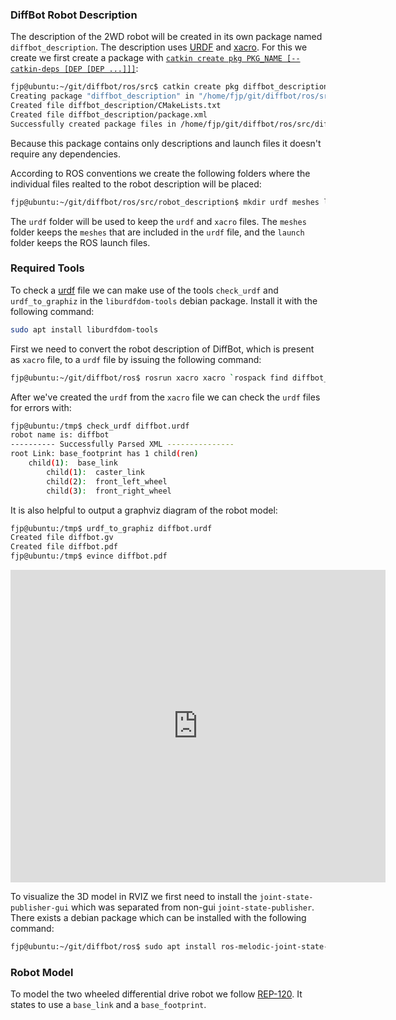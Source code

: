 ### DiffBot Robot Description

The description of the 2WD robot will be created in its own package named `diffbot_description`. 
The description uses [URDF](https://wiki.ros.org/urdf) and [xacro](https://wiki.ros.org/xacro). 
For this we create we first create a package with [`catkin create pkg PKG_NAME [--catkin-deps [DEP [DEP ...]]]`](https://catkin-tools.readthedocs.io/en/latest/verbs/catkin_create.html#catkin-create-pkg):

```bash
fjp@ubuntu:~/git/diffbot/ros/src$ catkin create pkg diffbot_description
Creating package "diffbot_description" in "/home/fjp/git/diffbot/ros/src"...
Created file diffbot_description/CMakeLists.txt
Created file diffbot_description/package.xml
Successfully created package files in /home/fjp/git/diffbot/ros/src/diffbot_description.
```

Because this package contains only descriptions and launch files it doesn't require any dependencies. 

According to ROS conventions we create the following folders where the individual files realted to the robot description will be placed:

```bash
fjp@ubuntu:~/git/diffbot/ros/src/robot_description$ mkdir urdf meshes launch
``` 

The `urdf` folder will be used to keep the `urdf` and `xacro` files. 
The `meshes` folder keeps the `meshes` that are included in the `urdf` file, and the `launch` folder keeps the ROS launch files.


### Required Tools

To check a [urdf](https://wiki.ros.org/urdf) file we can make use of the tools `check_urdf` and `urdf_to_graphiz` in the `liburdfdom-tools` debian package. 
Install it with the following command:

```bash
sudo apt install liburdfdom-tools
```

First we need to convert the robot description of DiffBot, which is present as `xacro` file, to a `urdf` file by issuing the following command: 

```bash
fjp@ubuntu:~/git/diffbot/ros$ rosrun xacro xacro `rospack find diffbot_description`/urdf/diffbot.urdf.xacro -o /tmp/diffbot.urdf
```

After we've created the `urdf` from the `xacro` file we can check the `urdf` files for errors with:

```bash
fjp@ubuntu:/tmp$ check_urdf diffbot.urdf 
robot name is: diffbot
---------- Successfully Parsed XML ---------------
root Link: base_footprint has 1 child(ren)
    child(1):  base_link
        child(1):  caster_link
        child(2):  front_left_wheel
        child(3):  front_right_wheel
```

It is also helpful to output a graphviz diagram of the robot model:

```bash
fjp@ubuntu:/tmp$ urdf_to_graphiz diffbot.urdf 
Created file diffbot.gv
Created file diffbot.pdf
fjp@ubuntu:/tmp$ evince diffbot.pdf
```

<iframe src="http://docs.google.com/gview?url=https://github.com/fjp/diffbot/raw/master/docs/resources/diffbot.pdf&embedded=true" 
style="width:600px; height:500px;" frameborder="0"></iframe>


To visualize the 3D model in RVIZ we first need to install the `joint-state-publisher-gui` which was separated from non-gui `joint-state-publisher`. There exists a debian package which can be installed with the following command:

```bash
fjp@ubuntu:~/git/diffbot/ros$ sudo apt install ros-melodic-joint-state-publisher-gui
```

### Robot Model

To model the two wheeled differential drive robot we follow [REP-120](https://www.ros.org/reps/rep-0120.html#base-link).
It states to use a `base_link` and a `base_footprint`. 
